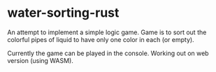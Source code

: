 # water-sorting-rust #

An attempt to implement a simple logic game. Game is to sort out the colorful pipes of liquid to have only one color in each (or empty).

Currently the game can be played in the console. Working out on web version (using WASM).
